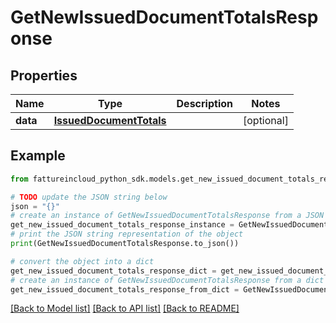 # GetNewIssuedDocumentTotalsResponse



## Properties

Name | Type | Description | Notes
------------ | ------------- | ------------- | -------------
**data** | [**IssuedDocumentTotals**](IssuedDocumentTotals.md) |  | [optional] 

## Example

```python
from fattureincloud_python_sdk.models.get_new_issued_document_totals_response import GetNewIssuedDocumentTotalsResponse

# TODO update the JSON string below
json = "{}"
# create an instance of GetNewIssuedDocumentTotalsResponse from a JSON string
get_new_issued_document_totals_response_instance = GetNewIssuedDocumentTotalsResponse.from_json(json)
# print the JSON string representation of the object
print(GetNewIssuedDocumentTotalsResponse.to_json())

# convert the object into a dict
get_new_issued_document_totals_response_dict = get_new_issued_document_totals_response_instance.to_dict()
# create an instance of GetNewIssuedDocumentTotalsResponse from a dict
get_new_issued_document_totals_response_from_dict = GetNewIssuedDocumentTotalsResponse.from_dict(get_new_issued_document_totals_response_dict)
```
[[Back to Model list]](../README.md#documentation-for-models) [[Back to API list]](../README.md#documentation-for-api-endpoints) [[Back to README]](../README.md)


